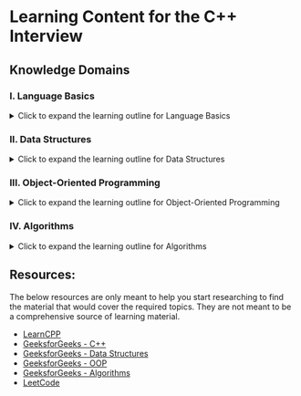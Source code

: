 # Learning Content for the C++ Interview

## Knowledge Domains

### I. Language Basics

<details>
<summary>Click to expand the learning outline for Language Basics</summary>
<table>
 <tr>
  <td style="font-weight: bold; font-size: medium">Knowledge Domain</td>
  <td style="font-weight: bold; font-size: medium">Topic</td>
  <td style="font-weight: bold; font-size: medium">Sub Topics</td>
 </tr>
 <tr>
  <td rowspan=40>I. Language Basics</td>
  <td>1. C++ Evolution</td>
  <td>&nbsp;</td>
 </tr>
 <tr>
  <td>2. Compilation</td>
  <td>&nbsp;</td>
 </tr>
 <tr>
  <td>3. Running C++ Code</td>
  <td> </td>
 </tr>
 <tr>
  <td rowspan=6>4. Variables</td>
  <td>1. Declaration and Initialization</td>
 </tr>
 <tr>
  <td>2. Memory Location and Lifecycle</td>
 </tr>
 <tr>
  <td>3. Primitive Types</td>
 </tr>
 <tr>
  <td>4. Non-Primitive Types</td>
 </tr>
 <tr>
  <td>5. Casting</td>
 </tr>
 <tr>
  <td>6. Const Variables</td>
 </tr>
 <tr>
  <td rowspan=4>5. Methods</td>
  <td>1. Signature</td>
 </tr>
 <tr>
  <td>2. Static Method</td>
 </tr>
 <tr>
  <td>3. Instance Method</td>
 </tr>
 <tr>
  <td>4. Pass by Value or Pass by Reference</td>
 </tr>
 <tr>
  <td>5. OperatorPrecedence</td>
    <td></td>
 </tr>
 <tr>
  <td>6. Math Operations</td>
    <td></td>
 </tr>
 <tr>
  <td>7. String Manipulation</td>
    <td></td>
 </tr>
 <tr>
  <td rowspan=2>8. Conditionals</td>
  <td>1. If Statement</td>
 </tr>
 <tr>
  <td>2. Switch Statement</td>
 </tr>
 <tr>
  <td rowspan=4>9. Loops</td>
  <td>1. For Loop</td>
 </tr>
 <tr>
  <td>2. While Loop</td>
 </tr>
 <tr>
  <td>3. Do-While Loop</td>
 </tr>
 <tr>
  <td>4. Recursion</td>
 </tr>
 <tr>
  <td rowspan=3>10. I/O Streams</td>
  <td>1. Standard Input</td>
 </tr>
 <tr>
  <td>2. Standard Output</td>
 </tr>
 <tr>
  <td>3. Standard Error</td>
 </tr>
 <tr>
  <td>11. Exceptions</td>
  <td></td>
 </tr>
 <tr>
  <td rowspan=5>12. Multi-Threading (Basic)</td>
  <td>1. Process</td>
 </tr>
 <tr>
  <td>2. Thread</td>
 </tr>
 <tr>
  <td>3. Fork / Join</td>
 </tr>
 <tr>
  <td>4. Mutex</td>
 </tr>
 <tr>
  <td>5. Race Condition</td>
 </tr>
 <tr>
  <td>13. Template</td>
    <td></td>
 </tr>
 <tr>
  <td>14. Differences between C++ and Java</td>
    <td></td>
 </tr>
 <tr>
  <td>15. STL</td>
    <td></td>
 </tr>
 <tr>
  <td>16. Namespaces</td>
    <td></td>
 </tr>
</table>
</details>

### II. Data Structures

<details>
<summary>Click to expand the learning outline for Data Structures</summary>

<table>
 <tr>
  <td style="font-weight: bold; font-size: medium">Knowledge Domain</td>
  <td style="font-weight: bold; font-size: medium">Topic</td>
  <td style="font-weight: bold; font-size: medium">Sub Topics</td>
 </tr>
 <tr>
  <td rowspan=26>II. Data Structures</td>
  <td rowspan=2>1. Array</td>
  <td>1. std::vector</td>
 </tr>
 <tr>
  <td>2. std::array</td>
 </tr>
 <tr>
  <td>2. List</td>
  <td>1. std::list</td>
 </tr>
 <tr>
  <td></td>
  <td>2. std::forward_list</td>
 </tr>
 <tr>
  <td>3. Set</td>
  <td>1. std::set</td>
 </tr>
 <tr>
  <td></td>
  <td>2. std::unordered_set</td>
 </tr>
 <tr>
  <td></td>
  <td>3. std::multiset</td>
 </tr>
 <tr>
  <td></td>
  <td>4. std::unordered_multiset</td>
 </tr>
 <tr>
  <td>4. Map</td>
  <td>1. std::map</td>
 </tr>
 <tr>
  <td></td>
  <td>2. std::unordered_map</td>
 </tr>
 <tr>
  <td></td>
  <td>3. std::multimap</td>
 </tr>
 <tr>
  <td></td>
  <td>4. std::unordered_multimap</td>
 </tr>
 <tr>
  <td>5. Stack</td>
  <td>1. std::stack</td>
 </tr>
 <tr>
  <td>6. Queue</td>
  <td>1. std::queue</td>
 </tr>
 <tr>
  <td></td>
  <td>2. std::priority_queue</td>
 </tr>
 <tr>
  <td></td>
  <td>3. std::deque</td>
 </tr>
 <tr>
  <td>7. Tree</td>
  <td>1. Binary Tree</td>
 </tr>
 <tr>
  <td></td>
  <td>2. BST</td>
 </tr>
 <tr>
  <td>8. Graphs</td>
  <td>1. Directed</td>
 </tr>
 <tr>
  <td></td>
  <td>2. Undirected</td>
 </tr>
 <tr>
  <td></td>
  <td>3. Acyclic Graph</td>
 </tr>
 <tr>
  <td></td>
  <td>4. DAG</td>
 </tr>
 <tr>
  <td>9. Manipulating Data Structures</td>
  <td>1. Iterators</td>
 </tr>
 <tr>
  <td></td>
  <td>2. Function Objects (&#60;functional&#62;)</td>
 </tr>
 <tr>
  <td></td>
  <td>3. Lambda Expressions</td>
 </tr>
 <tr>
  <td></td>
  <td>4. STL Algorithms (&#60;algorithm&#62;)</td>
 </tr>
</table>

</details>

### III. Object-Oriented Programming

<details>
<summary>Click to expand the learning outline for Object-Oriented Programming</summary>

<table>
 <tr>
  <td style="font-weight: bold; font-size: medium">Knowledge Domain</td>
  <td style="font-weight: bold; font-size: medium">Topic</td>
  <td style="font-weight: bold; font-size: medium">Sub Topics</td>
 </tr>
 <tr>
  <td rowspan=48>III. OOP</td>
  <td rowspan=18>1. Classes and Objects</td>
  <td>1. What are Classes and Objects/Structs?</td>
 </tr>
 <tr>
  <td>2. Instantiation and the life cycle of an object</td>
 </tr>
 <tr>
  <td>3. Declaring and Implementing a Class</td>
 </tr>
 <tr>
  <td>4. Access Modifiers</td>
 </tr>
 <tr>
  <td>5. Data Member</td>
 </tr>
 <tr>
  <td>6. Method</td>
 </tr>
 <tr>
  <td>7. Types of Constructors</td>
 </tr>
 <tr>
  <td>8. Nested Class</td>
 </tr>
 <tr>
  <td>9. Destructors</td>
 </tr>
 <tr>
  <td>10. Accessors</td>
 </tr>
 <tr>
  <td>11. Static Variable</td>
 </tr>
 <tr>
  <td>12. Static Method</td>
 </tr>
 <tr>
  <td>13. Const Variable</td>
 </tr>
 <tr>
  <td>14. Const Method</td>
 </tr>
 <tr>
  <td>15. Friend keyword</td>
 </tr>
 <tr>
  <td>16. Enum and Enum Classes</td>
 </tr>
 <tr>
  <td>17. Splitting between header and source files</td>
 </tr>
 <tr>
  <td>18. The Rule of Three</td>
 </tr>
 <tr>
  <td rowspan=6>2. Pointers</td>
  <td>1. What are Pointers?</td>
 </tr>
 <tr>
  <td>2. Stack Memory Allocation</td>
 </tr>
 <tr>
  <td>3. Heap Memory Allocation</td>
 </tr>
 <tr>
  <td>4. References vs. Pointers as method parameters</td>
 </tr>
 <tr>
  <td>5. Pointer Arithmetic</td>
 </tr>
 <tr>
  <td>6. Smart Pointers</td>
 </tr>
 <tr>
  <td rowspan=5>3. Inheritance</td>
  <td>1. What is Inheritance?</td>
 </tr>
 <tr>
  <td>2. Modes of Inheritance</td>
 </tr>
 <tr>
  <td>3. Types of Inheritance</td>
 </tr>
 <tr>
  <td>4. Advantages of Inheritance</td>
 </tr>
 <tr>
  <td>5. Types of Casting</td>
 </tr>
 <tr>
  <td rowspan=10>4. Polymorphism</td>
  <td>1. What is Polymorphism?</td>
 </tr>
 <tr>
  <td>2. Method Overriding</td>
 </tr>
 <tr>
  <td>3. Virtual Methods and Pure Virtual Methods</td>
 </tr>
 <tr>
  <td>4. Abstract classes</td>
 </tr>
 <tr>
  <td>5. Abstraction</td>
 </tr>
 <tr>
  <td>6. Method Overloading</td>
 </tr>
 <tr>
  <td>7. Static vs. Dynamic Polymorphism</td>
 </tr>
 <tr>
  <td>8. Virtual Destructors</td>
 </tr>
 <tr>
  <td>9. Virtual Table</td>
 </tr>
 <tr>
  <td>10. The Diamond Problem</td>
 </tr>
 <tr>
  <td rowspan=2>5. Operator Overloading</td>
  <td>1. What is Operator Overloading?</td>
 </tr>
 <tr>
  <td>2. When is it used?</td>
 </tr>
 <tr>
  <td rowspan=7>6. Further OOP Principles</td>
  <td>1. Composition</td>
 </tr>
 <tr>
  <td>2. Composition vs. Inheritance: Advantages and Disadvantages</td>
 </tr>
 <tr>
  <td>3. Association</td>
 </tr>
 <tr>
  <td>4. Aggregation</td>
 </tr>
 <tr>
  <td>5. Encapsulation</td>
 </tr>
 <tr>
  <td>6. Single Responsibility Principle</td>
 </tr>
 <tr>
  <td>7. Open/Closed Principle</td>
 </tr>
</table>
</details>

### IV. Algorithms

<details>
<summary>Click to expand the learning outline for Algorithms</summary>

<table>
 <tr>
  <td style="font-weight: bold; font-size: medium">Knowledge Domain</td>
  <td style="font-weight: bold; font-size: medium">Topic</td>
  <td style="font-weight: bold; font-size: medium">Sub Topics</td>
 </tr>
 <tr>
  <td rowspan=29>IV. Algorithms</td>
  <td>1. Time Complexity</td>
 </tr>
 <tr>
  <td>2. Space Complexity</td>
 </tr>
 <tr>
  <td rowspan=12>3. Techniques</td>
  <td>1. Brute Force Algorithms</td>
 </tr>
 <tr>
  <td>2. Greedy Algorithms</td>
 </tr>
 <tr>
  <td>3. Divide and Conquer Algorithms</td>
 </tr>
 <tr>
  <td>4. Two Pointers Technique</td>
 </tr>
 <tr>
  <td>5. Fast and Slow Pointers Technique</td>
 </tr>
 <tr>
  <td>6. Merge Intervals Technique</td>
 </tr>
 <tr>
  <td>7. Sliding Window Technique</td>
 </tr>
 <tr>
  <td>8. Cyclic Sort Technique</td>
 </tr>
 <tr>
  <td>9. Subsets Technique</td>
 </tr>
 <tr>
  <td>10. Topological Sort</td>
 </tr>
 <tr>
  <td>11. Top K Elements Technique</td>
 </tr>
 <tr>
  <td>12. Min Heaps and Max Heaps Technique</td>
 </tr>
 <tr>
  <td rowspan=7>4. Sorting</td>
  <td>1. Selection Sort</td>
 </tr>
 <tr>
  <td>2. Bubble Sort</td>
 </tr>
 <tr>
  <td>3. Insertion Sort</td>
 </tr>
 <tr>
  <td>4. Merge Sort</td>
 </tr>
 <tr>
  <td>5. Quick Sort</td>
 </tr>
 <tr>
  <td>6. Heap Sort</td>
 </tr>
 <tr>
  <td>7. Bucket Sort</td>
 </tr>
 <tr>
  <td rowspan=4>5. Searching</td>
  <td>1. Tree Traversal Algorithms (Pre-order, In-Order, Post-Order)</td>
 </tr>
 <tr>
  <td>2. Graph Traversal Algorithms (BFS, DFS)</td>
 </tr>
 <tr>
  <td>3. Linear Search</td>
 </tr>
 <tr>
  <td>4. Binary Search</td>
 </tr>
 <tr>
  <td rowspan=4>6. Recursion</td>
  <td>1. Iterative vs. Recursive Approach</td>
 </tr>
 <tr>
  <td>2. Memory Utilization of a Recursive Approach</td>
 </tr>
 <tr>
  <td>3. Maintaining Intermediate Results while Using Recursion</td>
 </tr>
 <tr>
  <td>4. Constructing the Recursive Calls and Determining the Base Case</td>
 </tr>
</table>
</details>

## Resources:

The below resources are only meant to help you start researching to find the material that would cover the required topics.  They are not meant to be a comprehensive source of learning material.

- [LearnCPP](https://www.learncpp.com/)
- [GeeksforGeeks - C++](https://www.geeksforgeeks.org/c-plus-plus/)
- [GeeksforGeeks - Data Structures](https://www.geeksforgeeks.org/data-structures/)
- [GeeksforGeeks - OOP](https://www.geeksforgeeks.org/object-oriented-programming-in-cpp/)
- [GeeksforGeeks - Algorithms](https://www.geeksforgeeks.org/fundamentals-of-algorithms/)
- [LeetCode](https://leetcode.com/) 
